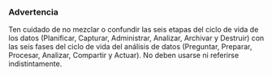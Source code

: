 ### Advertencia

Ten cuidado de no mezclar o confundir las seis etapas del ciclo de vida de los datos (Planificar, Capturar, Administrar, Analizar, Archivar y Destruir) con las seis fases del ciclo de vida del análisis de datos (Preguntar, Preparar, Procesar, Analizar, Compartir y Actuar). No deben usarse ni referirse indistintamente.

